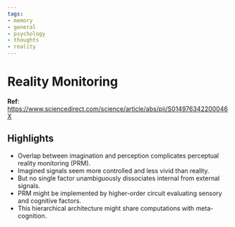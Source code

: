 ```yaml
---
tags: 
- memory
- general
- psychology
- thoughts
- reality
---
```


# Reality Monitoring

__Ref__: <https://www.sciencedirect.com/science/article/abs/pii/S014976342200046X>

## Highlights

- Overlap between imagination and perception complicates perceptual reality monitoring (PRM).
- Imagined signals seem more controlled and less vivid than reality.
- But no single factor unambiguously dissociates internal from external signals.
- PRM might be implemented by higher-order circuit evaluating sensory and cognitive factors.
- This hierarchical architecture might share computations with meta-cognition.
